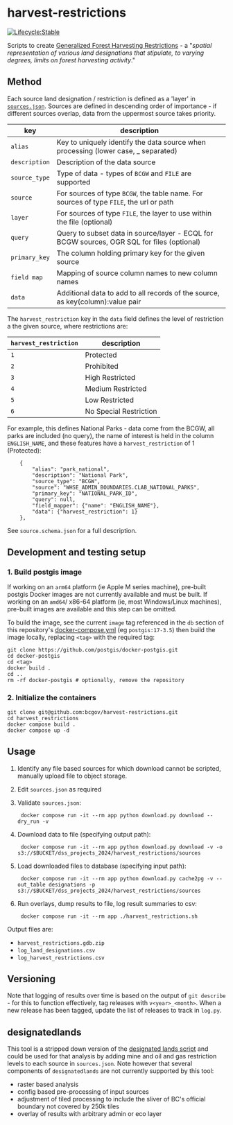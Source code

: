 # harvest-restrictions

[![Lifecycle:Stable](https://img.shields.io/badge/Lifecycle-Stable-97ca00)](https://github.com/bcgov/repomountie/blob/master/doc/lifecycle-badges.md)

Scripts to create [Generalized Forest Harvesting Restrictions](https://catalogue.data.gov.bc.ca/dataset/generalized-forest-harvesting-restrictions) - a "*spatial representation of various land designations that stipulate, to varying degrees, limits on forest harvesting activity*."


## Method

Each source land designation / restriction is defined as a 'layer' in [`sources.json`](sources.json).  Sources are defined in descending order of importance - if different sources overlap, data from the uppermost source takes priority. 

| key          | description |
|--------------|-------------|
| `alias`      | Key to uniquely identify the data source when processing (lower case, _ separated)      |
| `description`| Description of the data source |
| `source_type`| Type of data - types of `BCGW` and `FILE` are supported |
| `source`     | For sources of type `BCGW`, the table name. For sources of type `FILE`, the url or path |
| `layer`      | For sources of type `FILE`, the layer to use within the file (optional) |
| `query`      | Query to subset data in source/layer - ECQL for BCGW sources, OGR SQL for files (optional) |
| `primary_key`| The column holding primary key for the given source          |
| `field map`  | Mapping of source column names to new column names   |
| `data`       | Additional data to add to all records of the source, as key(column):value pair |

The `harvest_restriction` key in the `data` field defines the level of restriction a the given source, where restrictions are:

| `harvest_restriction` | description |
|-----------------------|-------------|
| `1`                   | Protected             |
| `2`                   | Prohibited            |
| `3`                   | High Restricted       |
| `4`                   | Medium Restricted     |
| `5`                   | Low Restricted        |
| `6`                   | No Special Restriction|

For example, this defines National Parks - data come from the BCGW, all parks are included (no query), the name of interest is held in the column `ENGLISH_NAME`, and these features have a `harvest_restriction` of 1 (Protected):

```
    {
        "alias": "park_national",
        "description": "National Park",
        "source_type": "BCGW",
        "source": "WHSE_ADMIN_BOUNDARIES.CLAB_NATIONAL_PARKS",
        "primary_key": "NATIONAL_PARK_ID",
        "query": null,
        "field_mapper": {"name": "ENGLISH_NAME"},
        "data": {"harvest_restriction": 1}
    },
```

See `source.schema.json` for a full description.


## Development and testing setup

### 1. Build postgis image

If working on an `arm64` platform (ie Apple M series machine), pre-built postgis Docker images are not currently available and must be built.
If working on an `amd64`/ x86-64 platform (ie, most Windows/Linux machines), pre-built images are available and this step can be omitted.

To build the image, see the current `image` tag referenced in the `db` section of this repository's [docker-compose.yml](docker-compose.yml) (eg `postgis:17-3.5`) then build the image locally, replacing `<tag>` with the required tag:
    
    git clone https://github.com/postgis/docker-postgis.git
    cd docker-postgis
    cd <tag> 
    docker build .
    cd ..
    rm -rf docker-postgis # optionally, remove the repository


### 2. Initialize the containers

    git clone git@github.com:bcgov/harvest-restrictions.git
    cd harvest_restrictions
    docker compose build . 
    docker compose up -d


## Usage

1. Identify any file based sources for which download cannot be scripted, manually upload file to object storage.

2. Edit `sources.json` as required

3. Validate `sources.json`:
	
		docker compose run -it --rm app python download.py download --dry_run -v

4. Download data to file (specifying output path):

		docker compose run -it --rm app python download.py download -v -o s3://$BUCKET/dss_projects_2024/harvest_restrictions/sources

5. Load downloaded files to database (specifying input path):

        docker compose run -it --rm app python download.py cache2pg -v --out_table designations -p s3://$BUCKET/dss_projects_2024/harvest_restrictions/sources

6. Run overlays, dump results to file, log result summaries to csv:

		docker compose run -it --rm app ./harvest_restrictions.sh

Output files are:

- `harvest_restrictions.gdb.zip`        
- `log_land_designations.csv`
- `log_harvest_restrictions.csv`

## Versioning

Note that logging of results over time is based on the output of `git describe` - for this to function effectively, tag releases with `v<year>_<month>`.
When a new release has been tagged, update the list of releases to track in `log.py`.

## designatedlands

This tool is a stripped down version of the [designated lands script](https://github.com/bcgov/designatedlands) and could be used for that analysis by adding mine and oil and gas restriction levels to each source in `sources.json`. Note however that several components of `designatedlands` are not currently supported by this tool:

- raster based analysis
- config based pre-processing of input sources
- adjustment of tiled processing to include the sliver of BC's official boundary not covered by 250k tiles
- overlay of results with arbitrary admin or eco layer